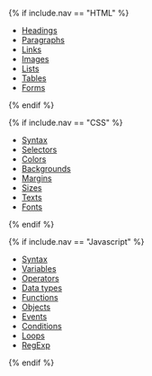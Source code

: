 {% if include.nav == "HTML" %}

<div class="sidebar">
  <ul>
    <li class="navbaritem">
      <a {% if include.side contains "Headings" %} class="active" {% endif %} href="./headings.html">Headings</a>
    </li>
    <li>
      <a {% if include.side contains "Paragraphs" %} class="active" {% endif %} href="./paragraphs.html">Paragraphs</a>
    </li>
    <li>
      <a {% if include.side contains "Links" %} class="active" {% endif %} href="./links.html">Links</a>
    </li>
    <li>
      <a {% if include.side contains "Images" %} class="active" {% endif %} href="./images.html">Images</a>
    </li>
    <li>
      <a {% if include.side contains "Lists" %} class="active" {% endif %} href="./lists.html">Lists</a>
    </li>
    <li>
      <a {% if include.side contains "Tables" %} class="active" {% endif %} href="./tables.html">Tables</a>
    </li>
    <li>
      <a {% if include.side contains "Forms" %} class="active" {% endif %} href="./forms.html">Forms</a>
    </li>
  </ul>
</div>

{% endif %}

{% if include.nav == "CSS" %}

<div class="sidebar">
  <ul>
   <li class="navbaritem">
      <a {% if include.side contains "Syntax" %} class="active" {% endif %} href="./syntax.html">Syntax</a>
    </li>
    <li>
      <a {% if include.side contains "Selectors" %} class="active" {% endif %} href="./selectors.html">Selectors</a>
    </li>
    <li>
      <a {% if include.side contains "Colors" %} class="active" {% endif %} href="./colors.html">Colors</a>
    </li>
    <li>
      <a {% if include.side contains "Backgrounds" %} class="active" {% endif %} href="./backgrounds.html">Backgrounds</a>
    </li>
    <li>
      <a {% if include.side contains "Margins" %} class="active" {% endif %} href="./margins.html">Margins</a>
    </li>
    <li>
      <a {% if include.side contains "Sizes" %} class="active" {% endif %} href="./sizes.html">Sizes</a>
    </li>
    <li>
      <a {% if include.side contains "Texts" %} class="active" {% endif %} href="./texts.html">Texts</a>
    </li>
    <li>
      <a {% if include.side contains "Fonts" %} class="active" {% endif %} href="./fonts.html">Fonts</a>
    </li>
  </ul>
</div>

{% endif %}

{% if include.nav == "Javascript" %}

<div class="sidebar">
  <ul>
    <li class="navbaritem">
      <a {% if include.side contains "Syntax" %} class="active" {% endif %} href="./syntax.html">Syntax</a>
    </li>
    <li>
      <a {% if include.side contains "Variables" %} class="active" {% endif %} href="./variables.html">Variables</a>
    </li>
    <li>
      <a {% if include.side contains "Operators" %} class="active" {% endif %} href="./operators.html">Operators</a>
    </li>
    <li>
      <a {% if include.side contains "Data types" %} class="active" {% endif %} href="./data_types.html">Data types</a>
    </li>
    <li>
      <a {% if include.side contains "Functions" %} class="active" {% endif %} href="./functions.html">Functions</a>
    </li>
    <li>
      <a {% if include.side contains "Objects" %} class="active" {% endif %} href="./objects.html">Objects</a>
    </li>
    <li>
      <a {% if include.side contains "Events" %} class="active" {% endif %} href="./events.html">Events</a>
    </li>
    <li>
      <a {% if include.side contains "Conditions" %} class="active" {% endif %} href="./conditions.html">Conditions</a>
    </li>
    <li>
      <a {% if include.side contains "Loops" %} class="active" {% endif %} href="./loops.html">Loops</a>
    </li>
    <li>
      <a {% if include.side contains "RegExp" %} class="active" {% endif %} href="./regexp.html">RegExp</a>
    </li>
  </ul>
</div>

{% endif %}
